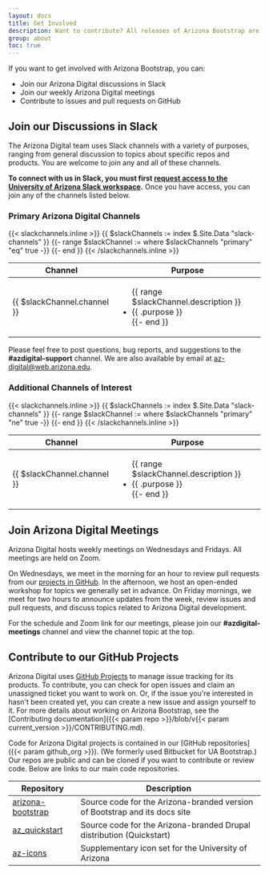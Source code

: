 ```yaml
---
layout: docs
title: Get Involved
description: Want to contribute? All releases of Arizona Bootstrap are tested and ready to use, but improvements to the framework are in everyone's best interest.
group: about
toc: true
---
```


If you want to get involved with Arizona Bootstrap, you can:

<ul>
  <li>Join our Arizona Digital discussions in Slack</li>
  <li>Join our weekly Arizona Digital meetings</li>
  <li>Contribute to issues and pull requests on GitHub</li>
</ul>


## Join our Discussions in Slack

The Arizona Digital team uses Slack channels with a variety of purposes, ranging from general discussion to topics about specific repos and products. You are welcome to join any and all of these channels.

<strong>To connect with us in Slack, you must first <a href="https://quickstart.arizona.edu/join-us-on-slack" target="_blank">request access to the University of Arizona Slack workspace</a>.</strong> Once you have access, you can join any of the channels listed below.

### Primary Arizona Digital Channels

<div class="primary-channels-table">
  <table class="table table-striped">
    <thead class="table-dark">
      <tr>
        <th scope="col">Channel</th>
        <th scope="col">Purpose</th>
      </tr>
    </thead>
    {{< slackchannels.inline >}}
      <tbody>
        {{ $slackChannels := index $.Site.Data "slack-channels" }}
        {{- range $slackChannel := where $slackChannels "primary" "eq" true -}}
          <tr>
            <td>{{ $slackChannel.channel }}</td>
            <td>
              <ul class="ps-3">{{ range $slackChannel.description }}
                <li>{{ .purpose }}</li>{{- end }}
              </ul>
            </td>
          </tr>
        {{- end }}
      </tbody>
    {{< /slackchannels.inline >}}
  </table>
</div>

Please feel free to post questions, bug reports, and suggestions to the **#azdigital-support** channel. We are also available by email at [az-digital@web.arizona.edu](mailto:az-digital@web.arizona.edu).

### Additional Channels of Interest

<div id="additional-channels-table">
  <table class="table table-striped">
    <thead class="table-dark">
      <tr>
        <th scope="col">Channel</th>
        <th scope="col">Purpose</th>
      </tr>
    </thead>
    {{< slackchannels.inline >}}
      <tbody>
        {{ $slackChannels := index $.Site.Data "slack-channels" }}
        {{- range $slackChannel := where $slackChannels "primary" "ne" true -}}
          <tr>
            <td>{{ $slackChannel.channel }}</td>
            <td>
              <ul class="ps-3">{{ range $slackChannel.description }}
                <li>{{ .purpose }}</li>{{- end }}
              </ul>
            </td>
          </tr>
        {{- end }}
      </tbody>
    {{< /slackchannels.inline >}}
  </table>
</div>


## Join Arizona Digital Meetings

Arizona Digital hosts weekly meetings on Wednesdays and Fridays. All meetings are held on Zoom.

On Wednesdays, we meet in the morning for an hour to review pull requests from our [projects in GitHub](https://github.com/orgs/az-digital/projects). In the afternoon, we host an open-ended workshop for topics we generally set in advance. On Friday mornings, we meet for two hours to announce updates from the week, review issues and pull requests, and discuss topics related to Arizona Digital development.

For the schedule and Zoom link for our meetings, please join our **#azdigital-meetings** channel and view the channel topic at the top.


## Contribute to our GitHub Projects

Arizona Digital uses [GitHub Projects](https://github.com/orgs/az-digital/projects) to manage issue tracking for its products. To contribute, you can check for open issues and claim an unassigned ticket you want to work on. Or, if the issue you're interested in hasn't been created yet, you can create a new issue and assign yourself to it. For more details about working on Arizona Bootstrap, see the [Contributing documentation]({{< param repo >}}/blob/v{{< param current_version >}}/CONTRIBUTING.md).

Code for Arizona Digital projects is contained in our [GitHub repositories]({{< param github_org >}}). (We formerly used Bitbucket for UA Bootstrap.) Our repos are public and can be cloned if you want to contribute or review code. Below are links to our main code repositories.

<div id="source-repos-table">
  <table class="table table-striped mb-4">
    <thead class="table-dark">
      <tr>
        <th scope="col">Repository</th>
        <th scope="col">Description</th>
      </tr>
    </thead>
    <tbody>
      <tr>
        <td><a href="{{< param repo >}}" target="_blank">arizona-bootstrap</a></td>
        <td>Source code for the Arizona-branded version of Bootstrap and its docs site</td>
      </tr>
      <tr>
        <td><a href="{{< param az_quickstart >}}" target="_blank">az_quickstart</a></td>
        <td>Source code for the Arizona-branded Drupal distribution (Quickstart)</td>
      </tr>
      <tr>
        <td><a href="{{< param github_org >}}/az-icons" target="_blank">az-icons</a></td>
        <td>Supplementary icon set for the University of Arizona</td>
      </tr>
    </tbody>
  </table>
</div>
